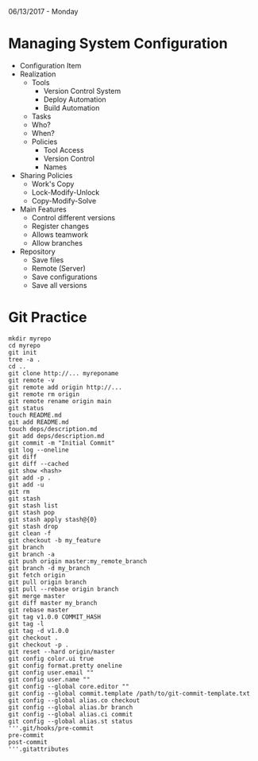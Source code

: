 06/13/2017 - Monday

# Managing System Configuration

* Configuration Item
* Realization
	* Tools
		* Version Control System
		* Deploy Automation
		* Build Automation
	* Tasks
	* Who?
	* When?
	* Policies
		* Tool Access
		* Version Control
		* Names
* Sharing Policies
	* Work's Copy
	* Lock-Modify-Unlock
	* Copy-Modify-Solve
* Main Features
	* Control different versions
	* Register changes
	* Allows teamwork
	* Allow branches
* Repository
	* Save files
	* Remote (Server)
	* Save configurations
	* Save all versions

# Git Practice

```Shell
mkdir myrepo
cd myrepo
git init
tree -a .
cd ..
git clone http://... myreponame
git remote -v
git remote add origin http://...
git remote rm origin
git remote rename origin main
git status
touch README.md
git add README.md
touch deps/description.md
git add deps/description.md
git commit -m "Initial Commit"
git log --oneline
git diff
git diff --cached
git show <hash>
git add -p .
git add -u
git rm
git stash
git stash list
git stash pop
git stash apply stash@{0}
git stash drop
git clean -f
git checkout -b my_feature
git branch
git branch -a
git push origin master:my_remote_branch
git branch -d my_branch
git fetch origin
git pull origin branch
git pull --rebase origin branch
git merge master
git diff master my_branch
git rebase master
git tag v1.0.0 COMMIT_HASH
git tag -l
git tag -d v1.0.0
git checkout .
git checkout -p .
git reset --hard origin/master
git config color.ui true
git config format.pretty oneline
git config user.email ""
git config user.name ""
git config --global core.editor ""
git config --global commit.template /path/to/git-commit-template.txt
git config --global alias.co checkout
git config --global alias.br branch
git config --global alias.ci commit
git config --global alias.st status
'''.git/hooks/pre-commit
pre-commit
post-commit
'''.gitattributes
```
